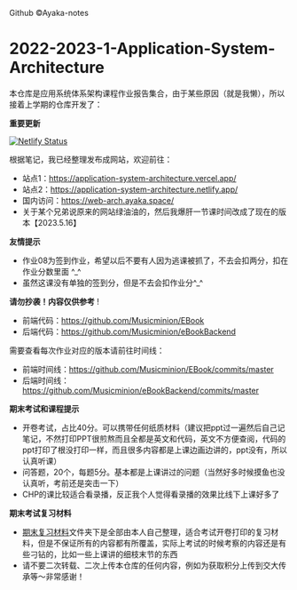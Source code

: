 Github ©Ayaka-notes
# 2022-2023-1-Application-System-Architecture
本仓库是应用系统体系架构课程作业报告集合，由于某些原因（就是我懒），所以接着上学期的仓库开发了：


**重要更新**

[![Netlify Status](https://api.netlify.com/api/v1/badges/440b49b8-2a2f-4e2a-b782-8c2ba7d90a9d/deploy-status)](https://app.netlify.com/sites/application-system-architecture/deploys)

根据笔记，我已经整理发布成网站，欢迎前往：
- 站点1：https://application-system-architecture.vercel.app/
- 站点2：https://application-system-architecture.netlify.app/
- 国内访问：https://web-arch.ayaka.space/
- 关于某个兄弟说原来的网站绿油油的，然后我爆肝一节课时间改成了现在的版本【2023.5.16】

**友情提示**
- 作业08为签到作业，希望以后不要有人因为逃课被抓了，不去会扣两分，扣在作业分数里面 ^_^
- 虽然这课没有单独的签到分，但是不去会扣作业分^_^

**请勿抄袭！内容仅供参考**  !

- 前端代码：https://github.com/Musicminion/EBook
- 后端代码：https://github.com/Musicminion/eBookBackend

需要查看每次作业对应的版本请前往时间线：
- 前端时间线：https://github.com/Musicminion/EBook/commits/master
- 后端时间线：https://github.com/Musicminion/eBookBackend/commits/master

**期末考试和课程提示**
- 开卷考试，占比40分。可以携带任何纸质材料（建议把ppt过一遍然后自己记笔记，不然打印PPT很煎熬而且全都是英文和代码，英文不方便查阅，代码的ppt打印了根没打印一样，而且很多内容都是上课边画边讲的，ppt没有，所以认真听课）
- 问答题，20个，每题5分。基本都是上课讲过的问题（当然好多时候摸鱼也没认真听，考前还是突击一下）
- CHP的课比较适合看录播，反正我个人觉得看录播的效果比线下上课好多了

**期末考试复习材料**
- [期末复习材料](https://github.com/Musicminion/2022-2023-1-Application-System-Architecture/tree/main/%E6%9C%9F%E6%9C%AB%E5%A4%8D%E4%B9%A0)文件夹下是全部由本人自己整理，适合考试开卷打印的复习材料，但是不保证所有的内容都有所覆盖，实际上考试的时候考察的内容还是有些刁钻的，比如一些上课讲的细枝末节的东西
- 请不要二次转载、二次上传本仓库的任何内容，例如为获取积分上传到交大传承等～非常感谢！
